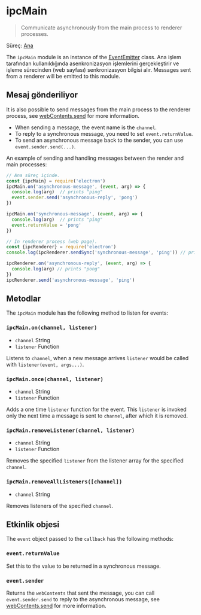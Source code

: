 # ipcMain

> Communicate asynchronously from the main process to renderer processes.

Süreç: [Ana](../glossary.md#main-process)

The `ipcMain` module is an instance of the [EventEmitter](https://nodejs.org/api/events.html#events_class_eventemitter) class. Ana işlem tarafından kullanıldığında asenkronizasyon işlemlerini gerçekleştirir ve işleme sürecinden (web sayfası) senkronizasyon bilgisi alır. Messages sent from a renderer will be emitted to this module.

## Mesaj gönderiliyor

It is also possible to send messages from the main process to the renderer process, see [webContents.send](web-contents.md#webcontentssendchannel-arg1-arg2-) for more information.

* When sending a message, the event name is the `channel`.
* To reply to a synchronous message, you need to set `event.returnValue`.
* To send an asynchronous message back to the sender, you can use `event.sender.send(...)`.

An example of sending and handling messages between the render and main processes:

```javascript
// Ana süreç içinde.
const {ipcMain} = require('electron')
ipcMain.on('asynchronous-message', (event, arg) => {
  console.log(arg)  // prints "ping"
  event.sender.send('asynchronous-reply', 'pong')
})

ipcMain.on('synchronous-message', (event, arg) => {
  console.log(arg)  // prints "ping"
  event.returnValue = 'pong'
})
```

```javascript
// In renderer process (web page).
const {ipcRenderer} = require('electron')
console.log(ipcRenderer.sendSync('synchronous-message', 'ping')) // prints "pong"

ipcRenderer.on('asynchronous-reply', (event, arg) => {
  console.log(arg) // prints "pong"
})
ipcRenderer.send('asynchronous-message', 'ping')
```

## Metodlar

The `ipcMain` module has the following method to listen for events:

### `ipcMain.on(channel, listener)`

* `channel` String
* `listener` Function

Listens to `channel`, when a new message arrives `listener` would be called with `listener(event, args...)`.

### `ipcMain.once(channel, listener)`

* `channel` String
* `listener` Function

Adds a one time `listener` function for the event. This `listener` is invoked only the next time a message is sent to `channel`, after which it is removed.

### `ipcMain.removeListener(channel, listener)`

* `channel` String
* `listener` Function

Removes the specified `listener` from the listener array for the specified `channel`.

### `ipcMain.removeAllListeners([channel])`

* `channel` String

Removes listeners of the specified `channel`.

## Etkinlik objesi

The `event` object passed to the `callback` has the following methods:

### `event.returnValue`

Set this to the value to be returned in a synchronous message.

### `event.sender`

Returns the `webContents` that sent the message, you can call `event.sender.send` to reply to the asynchronous message, see [webContents.send](web-contents.md#webcontentssendchannel-arg1-arg2-) for more information.